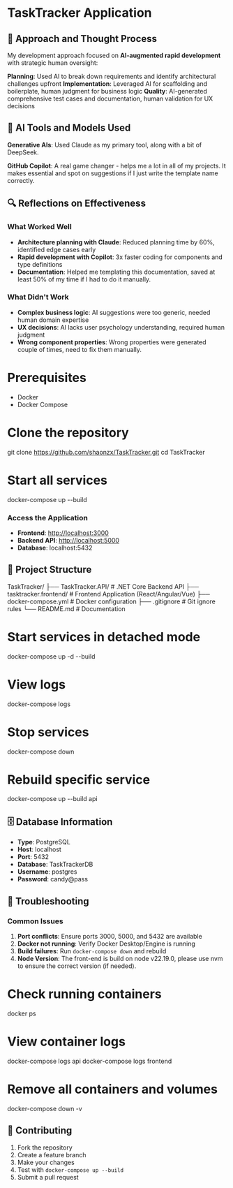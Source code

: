 ﻿# TaskTracker Application

## 🧠 Approach and Thought Process

My development approach focused on **AI-augmented rapid development** with strategic human oversight:

**Planning**: Used AI to break down requirements and identify architectural challenges upfront **Implementation**: Leveraged AI for scaffolding and boilerplate, human judgment for business logic **Quality**: AI-generated comprehensive test cases and documentation, human validation for UX decisions

## 🤖 AI Tools and Models Used

**Generative AIs**: Used Claude as my primary tool, along with a bit of DeepSeek.

**GitHub Copilot**: A real game changer - helps me a lot in all of my projects. It makes essential and spot on suggestions if I just write the template name correctly.

## 🔍 Reflections on Effectiveness

### What Worked Well
-   **Architecture planning with Claude**: Reduced planning time by 60%, identified edge cases early
-   **Rapid development with Copilot**: 3x faster coding for components and type definitions
-   **Documentation**: Helped me templating this documentation, saved at least 50% of my time if I had to do it manually.

### What Didn't Work
-   **Complex business logic**: AI suggestions were too generic, needed human domain expertise
-   **UX decisions**: AI lacks user psychology understanding, required human judgment
-   **Wrong component properties**: Wrong properties were generated couple of times, need to fix them manually.


# Prerequisites
-   Docker    
-   Docker Compose

# Clone the repository
git clone https://github.com/shaonzx/TaskTracker.git
cd TaskTracker

# Start all services
docker-compose up --build

### Access the Application
-   **Frontend**: [http://localhost:3000](http://localhost:3000)    
-   **Backend API**: [http://localhost:5000](http://localhost:5000)    
-   **Database**: localhost:5432    

## 📁 Project Structure
TaskTracker/
├── TaskTracker.API/          # .NET Core Backend API
├── tasktracker.frontend/     # Frontend Application (React/Angular/Vue)
├── docker-compose.yml        # Docker configuration
├── .gitignore               # Git ignore rules
└── README.md                # Documentation

# Start services in detached mode
docker-compose up -d --build

# View logs
docker-compose logs

# Stop services
docker-compose down

# Rebuild specific service
docker-compose up --build api

## 🗄️ Database Information

-   **Type**: PostgreSQL    
-   **Host**: localhost
-   **Port**: 5432    
-   **Database**: TaskTrackerDB   
-   **Username**: postgres    
-   **Password**: candy@pass
    

## 🔧 Troubleshooting

### Common Issues
1.  **Port conflicts**: Ensure ports 3000, 5000, and 5432 are available    
2.  **Docker not running**: Verify Docker Desktop/Engine is running    
3.  **Build failures**: Run `docker-compose down` and rebuild
4.  **Node Version**: The front-end is build on node v22.19.0, please use nvm to ensure the correct version (if needed).

# Check running containers
docker ps

# View container logs
docker-compose logs api
docker-compose logs frontend

# Remove all containers and volumes
docker-compose down -v    

## 🤝 Contributing
1.  Fork the repository    
2.  Create a feature branch    
3.  Make your changes    
4.  Test with `docker-compose up --build`    
5.  Submit a pull request


